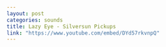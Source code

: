 ```yaml
---
layout: post
categories: sounds
title: Lazy Eye - Silversun Pickups
link: "https://www.youtube.com/embed/DYd57rkvnpQ"
---
```

